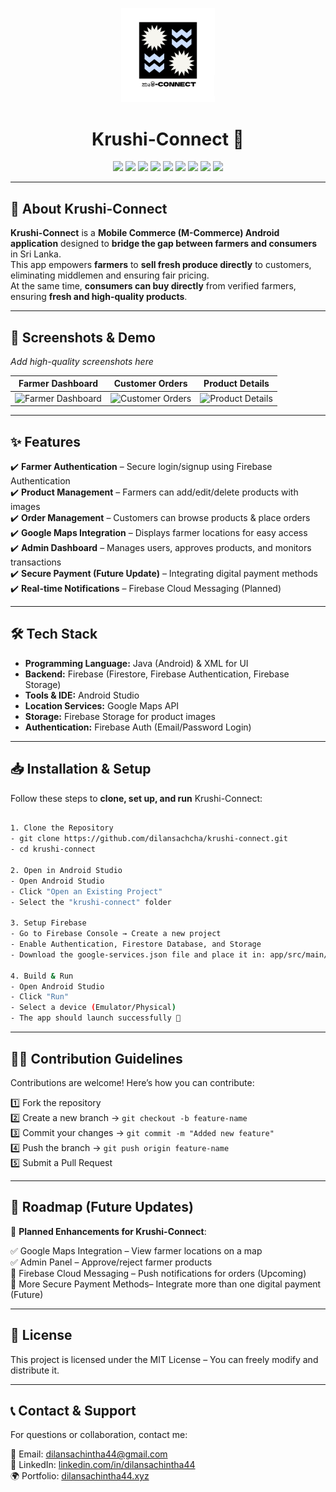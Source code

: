 <p align="center">
  <img src="https://github.com/dilansachcha/krushi-connect/blob/main/krshcnnct.png?raw=true" width="150">
</p>

<h1 align="center">Krushi-Connect 🌾 </h1>

<p align="center">
  <img src="https://img.shields.io/badge/Platform-Android-green">
  <img src="https://img.shields.io/badge/Code-Java-blue">
  <img src="https://img.shields.io/badge/UI-XML-blueviolet">
  <img src="https://img.shields.io/badge/Backend-Firebase-orange">
  <img src="https://img.shields.io/badge/Auth-FirebaseAuth-yellow">
  <img src="https://img.shields.io/badge/Database-Firestore-red">
  <img src="https://img.shields.io/badge/Storage-FirebaseStorage-purple">
  <img src="https://img.shields.io/badge/IDE-Android%20Studio-brightgreen">
  <img src="https://img.shields.io/badge/Type-M--Commerce-lightgrey">
</p>

---

## 🌱 About Krushi-Connect

**Krushi-Connect** is a **Mobile Commerce (M-Commerce) Android application** designed to **bridge the gap between farmers and consumers** in Sri Lanka.  
This app empowers **farmers** to **sell fresh produce directly** to customers, eliminating middlemen and ensuring fair pricing.  
At the same time, **consumers can buy directly** from verified farmers, ensuring **fresh and high-quality products**.

---

## 📸 Screenshots & Demo
_Add high-quality screenshots here_

| Farmer Dashboard | Customer Orders | Product Details |
|------------------|----------------|-----------------|
| ![Farmer Dashboard](link-to-image) | ![Customer Orders](link-to-image) | ![Product Details](link-to-image) |

---

## ✨ Features
✔️ **Farmer Authentication** – Secure login/signup using Firebase Authentication  
✔️ **Product Management** – Farmers can add/edit/delete products with images  
✔️ **Order Management** – Customers can browse products & place orders  
✔️ **Google Maps Integration** – Displays farmer locations for easy access  
✔️ **Admin Dashboard** – Manages users, approves products, and monitors transactions  
✔️ **Secure Payment (Future Update)** – Integrating digital payment methods  
✔️ **Real-time Notifications** – Firebase Cloud Messaging (Planned)  

---

## 🛠️ Tech Stack
- **Programming Language:** Java (Android) & XML for UI  
- **Backend:** Firebase (Firestore, Firebase Authentication, Firebase Storage)  
- **Tools & IDE:** Android Studio  
- **Location Services:** Google Maps API  
- **Storage:** Firebase Storage for product images  
- **Authentication:** Firebase Auth (Email/Password Login)  

---

## 📥 Installation & Setup
Follow these steps to **clone, set up, and run** Krushi-Connect:
```bash

1. Clone the Repository
- git clone https://github.com/dilansachcha/krushi-connect.git
- cd krushi-connect

2. Open in Android Studio
- Open Android Studio
- Click "Open an Existing Project"
- Select the "krushi-connect" folder

3. Setup Firebase
- Go to Firebase Console → Create a new project
- Enable Authentication, Firestore Database, and Storage
- Download the google-services.json file and place it in: app/src/main/

4. Build & Run
- Open Android Studio
- Click "Run"
- Select a device (Emulator/Physical)
- The app should launch successfully 🚀

```
---

## 👨‍💻 Contribution Guidelines

Contributions are welcome! Here’s how you can contribute:

1️⃣ Fork the repository  
2️⃣ Create a new branch → `git checkout -b feature-name`  
3️⃣ Commit your changes → `git commit -m "Added new feature"`  
4️⃣ Push the branch → `git push origin feature-name`  
5️⃣ Submit a Pull Request

---

## 📌 Roadmap (Future Updates)

🚀 **Planned Enhancements for Krushi-Connect**:

✅ Google Maps Integration – View farmer locations on a map  
✅ Admin Panel – Approve/reject farmer products  
🚧 Firebase Cloud Messaging – Push notifications for orders (Upcoming)  
🚧 More Secure Payment Methods– Integrate more than one digital payment (Future)

---

## 📜 License

This project is licensed under the MIT License – You can freely modify and distribute it.

---

## 📞 Contact & Support
For questions or collaboration, contact me:

📧 Email: [dilansachintha44@gmail.com](mailto:dilansachintha44@gmail.com)  
🔗 LinkedIn: [linkedin.com/in/dilansachintha44](https://www.linkedin.com/in/dilansachintha44/)  
🌍 Portfolio: [dilansachintha44.xyz](https://dilansachintha44.xyz)  






